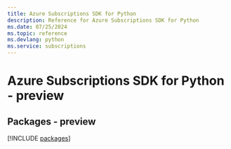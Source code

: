 ```yaml
---
title: Azure Subscriptions SDK for Python
description: Reference for Azure Subscriptions SDK for Python
ms.date: 07/25/2024
ms.topic: reference
ms.devlang: python
ms.service: subscriptions
---
```

# Azure Subscriptions SDK for Python - preview
## Packages - preview
[!INCLUDE [packages](subscriptions-index.md)]